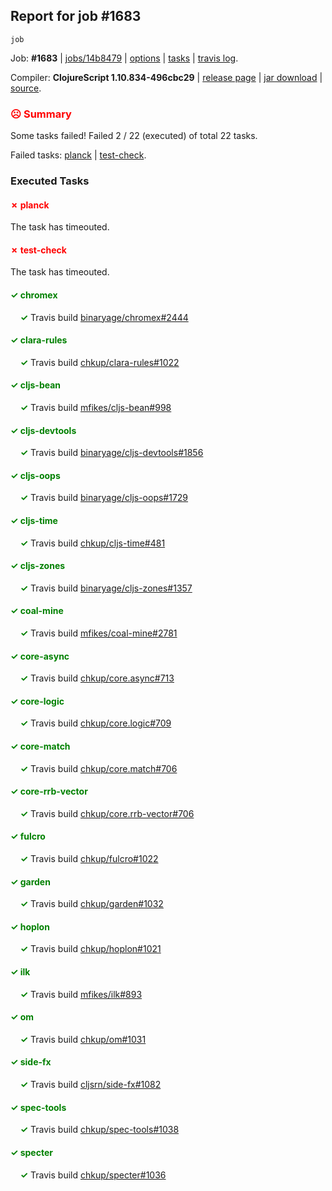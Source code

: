 ## Report for job #1683
```
job
```


Job: **#1683** | [jobs/14b8479](https://github.com/cljs-oss/canary/commit/14b8479f62490cfc691d75bada0b9f1265fa51f2) | [options](options.edn) | [tasks](tasks.edn) | [travis log](https://travis-ci.org/cljs-oss/canary/builds/758048873).

Compiler: **ClojureScript 1.10.834-496cbc29** | [release page](https://github.com/cljs-oss/canary/releases/tag/r1.10.834-496cbc29) | [jar download](https://github.com/cljs-oss/canary/releases/download/r1.10.834-496cbc29/clojurescript-1.10.834-496cbc29.jar) | [source](https://github.com/clojure/clojurescript/commit/496cbc294d8503be38253dc6a5042fca721892a8).

### <b style='color:red'>☹ Summary</b>

Some tasks failed! Failed 2 / 22 (executed) of total 22 tasks.

Failed tasks: [planck](#-planck) | [test-check](#-test-check).

### Executed Tasks

#### <b style='color:red'>&#x2717; planck</b>
The task has timeouted.

#### <b style='color:red'>&#x2717; test-check</b>
The task has timeouted.

#### <b style='color:green'>&#x2713; chromex</b>
&nbsp;&nbsp;&nbsp;&nbsp;<b style='color:green'>&#x2713;</b> Travis build [binaryage/chromex#2444](https://travis-ci.org/binaryage/chromex/builds/758049780)<br>

#### <b style='color:green'>&#x2713; clara-rules</b>
&nbsp;&nbsp;&nbsp;&nbsp;<b style='color:green'>&#x2713;</b> Travis build [chkup/clara-rules#1022](https://travis-ci.org/chkup/clara-rules/builds/758049782)<br>

#### <b style='color:green'>&#x2713; cljs-bean</b>
&nbsp;&nbsp;&nbsp;&nbsp;<b style='color:green'>&#x2713;</b> Travis build [mfikes/cljs-bean#998](https://travis-ci.org/mfikes/cljs-bean/builds/758049784)<br>

#### <b style='color:green'>&#x2713; cljs-devtools</b>
&nbsp;&nbsp;&nbsp;&nbsp;<b style='color:green'>&#x2713;</b> Travis build [binaryage/cljs-devtools#1856](https://travis-ci.org/binaryage/cljs-devtools/builds/758049786)<br>

#### <b style='color:green'>&#x2713; cljs-oops</b>
&nbsp;&nbsp;&nbsp;&nbsp;<b style='color:green'>&#x2713;</b> Travis build [binaryage/cljs-oops#1729](https://travis-ci.org/binaryage/cljs-oops/builds/758049788)<br>

#### <b style='color:green'>&#x2713; cljs-time</b>
&nbsp;&nbsp;&nbsp;&nbsp;<b style='color:green'>&#x2713;</b> Travis build [chkup/cljs-time#481](https://travis-ci.org/chkup/cljs-time/builds/758049797)<br>

#### <b style='color:green'>&#x2713; cljs-zones</b>
&nbsp;&nbsp;&nbsp;&nbsp;<b style='color:green'>&#x2713;</b> Travis build [binaryage/cljs-zones#1357](https://travis-ci.org/binaryage/cljs-zones/builds/758049800)<br>

#### <b style='color:green'>&#x2713; coal-mine</b>
&nbsp;&nbsp;&nbsp;&nbsp;<b style='color:green'>&#x2713;</b> Travis build [mfikes/coal-mine#2781](https://travis-ci.org/mfikes/coal-mine/builds/758049804)<br>

#### <b style='color:green'>&#x2713; core-async</b>
&nbsp;&nbsp;&nbsp;&nbsp;<b style='color:green'>&#x2713;</b> Travis build [chkup/core.async#713](https://travis-ci.org/chkup/core.async/builds/758049819)<br>

#### <b style='color:green'>&#x2713; core-logic</b>
&nbsp;&nbsp;&nbsp;&nbsp;<b style='color:green'>&#x2713;</b> Travis build [chkup/core.logic#709](https://travis-ci.org/chkup/core.logic/builds/758049824)<br>

#### <b style='color:green'>&#x2713; core-match</b>
&nbsp;&nbsp;&nbsp;&nbsp;<b style='color:green'>&#x2713;</b> Travis build [chkup/core.match#706](https://travis-ci.org/chkup/core.match/builds/758049829)<br>

#### <b style='color:green'>&#x2713; core-rrb-vector</b>
&nbsp;&nbsp;&nbsp;&nbsp;<b style='color:green'>&#x2713;</b> Travis build [chkup/core.rrb-vector#706](https://travis-ci.org/chkup/core.rrb-vector/builds/758049840)<br>

#### <b style='color:green'>&#x2713; fulcro</b>
&nbsp;&nbsp;&nbsp;&nbsp;<b style='color:green'>&#x2713;</b> Travis build [chkup/fulcro#1022](https://travis-ci.org/chkup/fulcro/builds/758049842)<br>

#### <b style='color:green'>&#x2713; garden</b>
&nbsp;&nbsp;&nbsp;&nbsp;<b style='color:green'>&#x2713;</b> Travis build [chkup/garden#1032](https://travis-ci.org/chkup/garden/builds/758049844)<br>

#### <b style='color:green'>&#x2713; hoplon</b>
&nbsp;&nbsp;&nbsp;&nbsp;<b style='color:green'>&#x2713;</b> Travis build [chkup/hoplon#1021](https://travis-ci.org/chkup/hoplon/builds/758049874)<br>

#### <b style='color:green'>&#x2713; ilk</b>
&nbsp;&nbsp;&nbsp;&nbsp;<b style='color:green'>&#x2713;</b> Travis build [mfikes/ilk#893](https://travis-ci.org/mfikes/ilk/builds/758049859)<br>

#### <b style='color:green'>&#x2713; om</b>
&nbsp;&nbsp;&nbsp;&nbsp;<b style='color:green'>&#x2713;</b> Travis build [chkup/om#1031](https://travis-ci.org/chkup/om/builds/758049870)<br>

#### <b style='color:green'>&#x2713; side-fx</b>
&nbsp;&nbsp;&nbsp;&nbsp;<b style='color:green'>&#x2713;</b> Travis build [cljsrn/side-fx#1082](https://travis-ci.org/cljsrn/side-fx/builds/758049855)<br>

#### <b style='color:green'>&#x2713; spec-tools</b>
&nbsp;&nbsp;&nbsp;&nbsp;<b style='color:green'>&#x2713;</b> Travis build [chkup/spec-tools#1038](https://travis-ci.org/chkup/spec-tools/builds/758049878)<br>

#### <b style='color:green'>&#x2713; specter</b>
&nbsp;&nbsp;&nbsp;&nbsp;<b style='color:green'>&#x2713;</b> Travis build [chkup/specter#1036](https://travis-ci.org/chkup/specter/builds/758049863)<br>